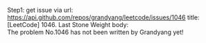 Step1: get issue via url: https://api.github.com/repos/grandyang/leetcode/issues/1046 
 title:[LeetCode] 1046. Last Stone Weight 
 body:  
 The problem No.1046 has not been written by Grandyang yet!